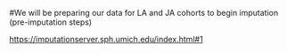 #We will be preparing our data for LA and JA cohorts to begin imputation (pre-imputation steps)

https://imputationserver.sph.umich.edu/index.html#1



